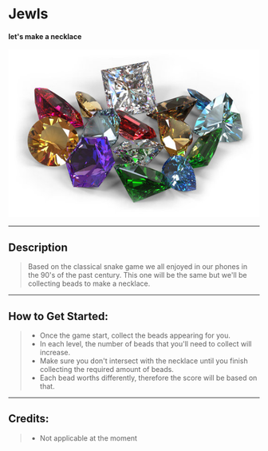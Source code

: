 # Jewls
#### let's make a necklace
![Jewls](360_F_99464137_rHZ7k2qOC6NAf7qDBptehQ9Aa89JzMLg.jpg)
***

## Description
> Based on the classical snake game we all enjoyed in our phones in the 90's of the past century. This one will be the same but we'll be collecting beads to make a necklace.
***

## How to Get Started:
> * Once the game start, collect the beads appearing for you.
> * In each level, the number of beads that you'll need to collect will increase.
> * Make sure you don't intersect with the necklace until you finish collecting the required amount of beads.
> * Each bead worths differently, therefore the score will be based on that.
***

## Credits:
> * Not applicable at the moment
